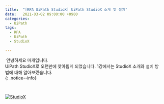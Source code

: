 ```yaml
---
title:  "[RPA UiPath StudioX] UiPath StudioX 소개 및 설치"
date:   2021-03-02 09:00:00 +0900
categories:
  - UiPath
tags:
  - RPA
  - UiPath
  - StudioX

---
```


&nbsp;안녕하세요 마개입니다.  
UiPath StudioX로 오랜만에 찾아뵙게 되었습니다. 1강에서는 StudioX 소개와 설치 방법에 대해 알아보겠습니다.  
{: .notice--info}

<br>

[![StudioX](http://img.youtube.com/vi/5Kd3Hydl8iI/maxresdefault.jpg)](https://www.youtube.com/watch?v=5Kd3Hydl8iI&t=11s)
